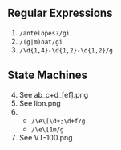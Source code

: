 ## Regular Expressions
1. `/antelopes?/gi`
2. `/(g|m)oat/gi`
3. `/\d{1,4}-\d{1,2}-\d{1,2}/g`

## State Machines
4. See ab_c+d_[ef].png
5. See lion.png
6. &nbsp;
    * `/\e\[\d+;\d+f/g`
    * `/\e\[1m/g`
7. See VT-100.png